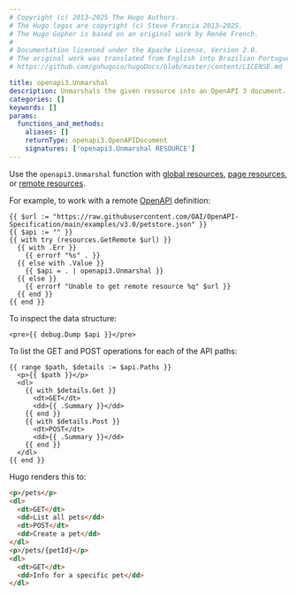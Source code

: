 ```yaml
---
# Copyright (c) 2013–2025 The Hugo Authors.
# The Hugo logos are copyright (c) Steve Francia 2013–2025.
# The Hugo Gopher is based on an original work by Renée French.
#
# Documentation licensed under the Apache License, Version 2.0.
# The original work was translated from English into Brazilian Portuguese.
# https://github.com/gohugoio/hugoDocs/blob/master/content/LICENSE.md

title: openapi3.Unmarshal
description: Unmarshals the given resource into an OpenAPI 3 document.
categories: []
keywords: []
params:
  functions_and_methods:
    aliases: []
    returnType: openapi3.OpenAPIDocument
    signatures: ['openapi3.Unmarshal RESOURCE']
---
```


Use the `openapi3.Unmarshal` function with [global resources](g), [page resources](g), or [remote resources](g).

[OpenAPI]: https://www.openapis.org/

For example, to work with a remote [OpenAPI] definition:

```go-html-template
{{ $url := "https://raw.githubusercontent.com/OAI/OpenAPI-Specification/main/examples/v3.0/petstore.json" }}
{{ $api := "" }}
{{ with try (resources.GetRemote $url) }}
  {{ with .Err }}
    {{ errorf "%s" . }}
  {{ else with .Value }}
    {{ $api = . | openapi3.Unmarshal }}
  {{ else }}
    {{ errorf "Unable to get remote resource %q" $url }}
  {{ end }}
{{ end }}
```

To inspect the data structure:

```go-html-template
<pre>{{ debug.Dump $api }}</pre>
```

To list the GET and POST operations for each of the API paths:

```go-html-template
{{ range $path, $details := $api.Paths }}
  <p>{{ $path }}</p>
  <dl>
    {{ with $details.Get }}
      <dt>GET</dt>
      <dd>{{ .Summary }}</dd>
    {{ end }}
    {{ with $details.Post }}
      <dt>POST</dt>
      <dd>{{ .Summary }}</dd>
    {{ end }}
  </dl>
{{ end }}
```

Hugo renders this to:

```html
<p>/pets</p>
<dl>
  <dt>GET</dt>
  <dd>List all pets</dd>
  <dt>POST</dt>
  <dd>Create a pet</dd>
</dl>
<p>/pets/{petId}</p>
<dl>
  <dt>GET</dt>
  <dd>Info for a specific pet</dd>
</dl>
```

